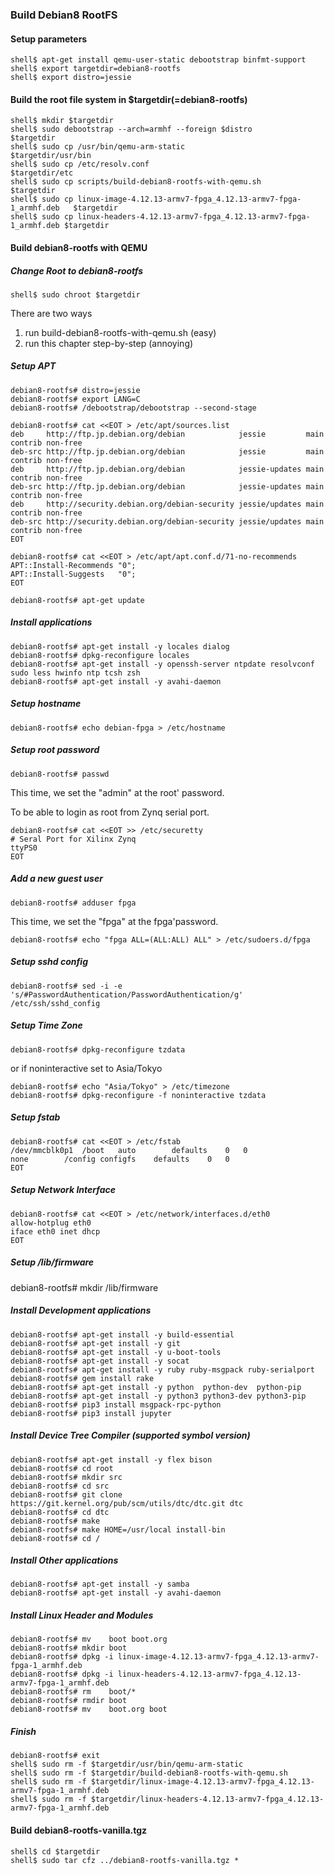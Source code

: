 ### Build Debian8 RootFS

#### Setup parameters 

```
shell$ apt-get install qemu-user-static debootstrap binfmt-support
shell$ export targetdir=debian8-rootfs
shell$ export distro=jessie
```

#### Build the root file system in $targetdir(=debian8-rootfs)

```
shell$ mkdir $targetdir
shell$ sudo debootstrap --arch=armhf --foreign $distro                         $targetdir
shell$ sudo cp /usr/bin/qemu-arm-static                                        $targetdir/usr/bin
shell$ sudo cp /etc/resolv.conf                                                $targetdir/etc
shell$ sudo cp scripts/build-debian8-rootfs-with-qemu.sh                       $targetdir
shell$ sudo cp linux-image-4.12.13-armv7-fpga_4.12.13-armv7-fpga-1_armhf.deb   $targetdir
shell$ sudo cp linux-headers-4.12.13-armv7-fpga_4.12.13-armv7-fpga-1_armhf.deb $targetdir
````

#### Build debian8-rootfs with QEMU

##### Change Root to debian8-rootfs

```
shell$ sudo chroot $targetdir
```

There are two ways

1. run build-debian8-rootfs-with-qemu.sh (easy)
2. run this chapter step-by-step (annoying)

##### Setup APT

````
debian8-rootfs# distro=jessie
debian8-rootfs# export LANG=C
debian8-rootfs# /debootstrap/debootstrap --second-stage
````

```
debian8-rootfs# cat <<EOT > /etc/apt/sources.list
deb     http://ftp.jp.debian.org/debian            jessie         main contrib non-free
deb-src http://ftp.jp.debian.org/debian            jessie         main contrib non-free
deb     http://ftp.jp.debian.org/debian            jessie-updates main contrib non-free
deb-src http://ftp.jp.debian.org/debian            jessie-updates main contrib non-free
deb     http://security.debian.org/debian-security jessie/updates main contrib non-free
deb-src http://security.debian.org/debian-security jessie/updates main contrib non-free
EOT
```

```
debian8-rootfs# cat <<EOT > /etc/apt/apt.conf.d/71-no-recommends
APT::Install-Recommends "0";
APT::Install-Suggests   "0";
EOT
```

```
debian8-rootfs# apt-get update
```

##### Install applications

```
debian8-rootfs# apt-get install -y locales dialog
debian8-rootfs# dpkg-reconfigure locales
debian8-rootfs# apt-get install -y openssh-server ntpdate resolvconf sudo less hwinfo ntp tcsh zsh
debian8-rootfs# apt-get install -y avahi-daemon
```

##### Setup hostname

```
debian8-rootfs# echo debian-fpga > /etc/hostname
```

##### Setup root password

```
debian8-rootfs# passwd
```

This time, we set the "admin" at the root' password.

To be able to login as root from Zynq serial port.

```
debian8-rootfs# cat <<EOT >> /etc/securetty
# Seral Port for Xilinx Zynq
ttyPS0
EOT
```

##### Add a new guest user

```
debian8-rootfs# adduser fpga
```

This time, we set the "fpga" at the fpga'password.

```
debian8-rootfs# echo "fpga ALL=(ALL:ALL) ALL" > /etc/sudoers.d/fpga
```

##### Setup sshd config

```
debian8-rootfs# sed -i -e 's/#PasswordAuthentication/PasswordAuthentication/g' /etc/ssh/sshd_config
```

##### Setup Time Zone

```
debian8-rootfs# dpkg-reconfigure tzdata
```

or if noninteractive set to Asia/Tokyo

```
debian8-rootfs# echo "Asia/Tokyo" > /etc/timezone
debian8-rootfs# dpkg-reconfigure -f noninteractive tzdata
```


##### Setup fstab

```
debian8-rootfs# cat <<EOT > /etc/fstab
/dev/mmcblk0p1	/boot	auto		defaults	0	0
none		/config	configfs	defaults	0	0
EOT
````

##### Setup Network Interface

```
debian8-rootfs# cat <<EOT > /etc/network/interfaces.d/eth0
allow-hotplug eth0
iface eth0 inet dhcp
EOT
````

##### Setup /lib/firmware

debian8-rootfs# mkdir /lib/firmware

##### Install Development applications

```
debian8-rootfs# apt-get install -y build-essential
debian8-rootfs# apt-get install -y git
debian8-rootfs# apt-get install -y u-boot-tools
debian8-rootfs# apt-get install -y socat
debian8-rootfs# apt-get install -y ruby ruby-msgpack ruby-serialport
debian8-rootfs# gem install rake
debian8-rootfs# apt-get install -y python  python-dev  python-pip
debian8-rootfs# apt-get install -y python3 python3-dev python3-pip
debian8-rootfs# pip3 install msgpack-rpc-python
debian8-rootfs# pip3 install jupyter
```

##### Install Device Tree Compiler (supported symbol version)

```
debian8-rootfs# apt-get install -y flex bison
debian8-rootfs# cd root
debian8-rootfs# mkdir src
debian8-rootfs# cd src
debian8-rootfs# git clone https://git.kernel.org/pub/scm/utils/dtc/dtc.git dtc
debian8-rootfs# cd dtc
debian8-rootfs# make
debian8-rootfs# make HOME=/usr/local install-bin
debian8-rootfs# cd /
```

##### Install Other applications

```
debian8-rootfs# apt-get install -y samba
debian8-rootfs# apt-get install -y avahi-daemon
```

##### Install Linux Header and Modules

```
debian8-rootfs# mv    boot boot.org
debian8-rootfs# mkdir boot
debian8-rootfs# dpkg -i linux-image-4.12.13-armv7-fpga_4.12.13-armv7-fpga-1_armhf.deb
debian8-rootfs# dpkg -i linux-headers-4.12.13-armv7-fpga_4.12.13-armv7-fpga-1_armhf.deb
debian8-rootfs# rm    boot/*
debian8-rootfs# rmdir boot
debian8-rootfs# mv    boot.org boot
```

##### Finish

```
debian8-rootfs# exit
shell$ sudo rm -f $targetdir/usr/bin/qemu-arm-static
shell$ sudo rm -f $targetdir/build-debian8-rootfs-with-qemu.sh
shell$ sudo rm -f $targetdir/linux-image-4.12.13-armv7-fpga_4.12.13-armv7-fpga-1_armhf.deb
shell$ sudo rm -f $targetdir/linux-headers-4.12.13-armv7-fpga_4.12.13-armv7-fpga-1_armhf.deb
```

#### Build debian8-rootfs-vanilla.tgz

```
shell$ cd $targetdir
shell$ sudo tar cfz ../debian8-rootfs-vanilla.tgz *
```

